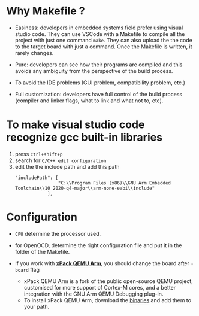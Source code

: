 # Why Makefile ?
- Easiness: developers in embedded systems field prefer using visual studio code. They can use VSCode with a Makefile to compile all the project with just one command <code>make</code>. They can also upload the the code to the target board with just a command. Once the Makefile is written, it rarely changes.

- Pure: developers can see how their programs are compiled and this avoids any ambiguity from the perspective of the build process.

- To avoid the IDE problems (GUI problem, compatibility problem, etc.)

- Full customization: developers have full control of the build process (compiler and linker flags, what to link and what not to, etc).

# To make visual studio code recognize gcc built-in libraries

1. press <code>ctrl+shift+p</code>
1. search for <code>C/C++ edit configuration</code>
1. edit the the include path and add this path
    ```
    "includePath": [
                    "C:\\Program Files (x86)\\GNU Arm Embedded Toolchain\\10 2020-q4-major\\arm-none-eabi\\include"
                ],
    ```

# Configuration

- <code>CPU</code> determine the processor used.
- for OpenOCD, determine the right configuration file and put it in the folder of the Makefile.
- If you work with <strong><a href="https://xpack.github.io/qemu-arm/">xPack QEMU Arm</a></strong>, you should change the board after <code>-board</code> flag

    - xPack QEMU Arm is a fork of the public open-source QEMU project, customised for more support of Cortex-M cores, and a better integration with the GNU Arm QEMU Debugging plug-in.
    - To install xPack QEMU Arm, download the <a href="https://github.com/xpack-dev-tools/qemu-arm-xpack/releases">binaries</a> and add them to your path.